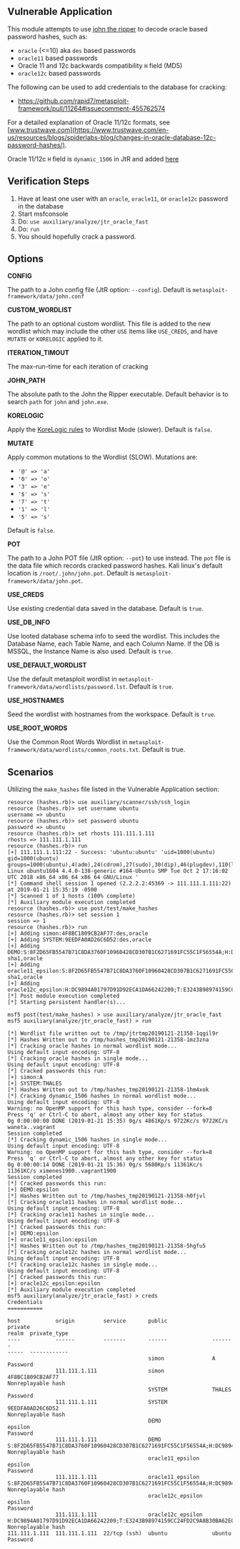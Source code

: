 ## Vulnerable Application

  This module attempts to use [john the ripper](https://www.openwall.com/john/) to decode oracle
  based password hashes, such as:

  * `oracle` (<=10) aka `des` based passwords
  * `oracle11` based passwords
  * Oracle 11 and 12c backwards compatibility `H` field (MD5)
  * `oracle12c` based passwords

  The following can be used to add credentials to the database for cracking:

  * https://github.com/rapid7/metasploit-framework/pull/11264#issuecomment-455762574

  For a detailed explanation of Oracle 11/12c formats, see
  [www.trustwave.com](https://www.trustwave.com/en-us/resources/blogs/spiderlabs-blog/changes-in-oracle-database-12c-password-hashes/).

  Oracle 11/12c `H` field is `dynamic_1506` in JtR and added
  [here](https://github.com/magnumripper/JohnTheRipper/commit/53973c5e6eb026ea232ba643f9aa20a1ffee0ffb)

## Verification Steps

  1. Have at least one user with an `oracle`, `oracle11`, or `oracle12c` password in the database
  2. Start msfconsole
  3. Do: ```use auxiliary/analyze/jtr_oracle_fast```
  4. Do: ```run```
  5. You should hopefully crack a password.

## Options


   **CONFIG**

   The path to a John config file (JtR option: `--config`).  Default is `metasploit-framework/data/john.conf`

   **CUSTOM_WORDLIST**

   The path to an optional custom wordlist.  This file is added to the new wordlist which may include the other
   `USE` items like `USE_CREDS`, and have `MUTATE` or `KORELOGIC` applied to it.

   **ITERATION_TIMOUT**

   The max-run-time for each iteration of cracking

   **JOHN_PATH**

   The absolute path to the John the Ripper executable.  Default behavior is to search `path` for
   `john` and `john.exe`.

   **KORELOGIC**

   Apply the [KoreLogic rules](http://contest-2010.korelogic.com/rules.html) to Wordlist Mode (slower).
   Default is `false`.

   **MUTATE**

   Apply common mutations to the Wordlist (SLOW).  Mutations are:

   * `'@' => 'a'`
   * `'0' => 'o'`
   * `'3' => 'e'`
   * `'$' => 's'`
   * `'7' => 't'`
   * `'1' => 'l'`
   * `'5' => 's'`

   Default is `false`.

   **POT**

   The path to a John POT file (JtR option: `--pot`) to use instead.  The `pot` file is the data file which
   records cracked password hashes.  Kali linux's default location is `/root/.john/john.pot`.
   Default is `metasploit-framework/data/john.pot`.

   **USE_CREDS**

   Use existing credential data saved in the database.  Default is `true`.

   **USE_DB_INFO**

   Use looted database schema info to seed the wordlist.  This includes the Database Name, each Table Name,
   and each Column Name.  If the DB is MSSQL, the Instance Name is also used.  Default is `true`.

   **USE_DEFAULT_WORDLIST**

   Use the default metasploit wordlist in `metasploit-framework/data/wordlists/password.lst`.  Default is
   `true`.

   **USE_HOSTNAMES**

   Seed the wordlist with hostnames from the workspace.  Default is `true`.

   **USE_ROOT_WORDS**

   Use the Common Root Words Wordlist in `metasploit-framework/data/wordlists/common_roots.txt`.  Default
   is true.

## Scenarios

Utilizing the `make_hashes` file listed in the Vulnerable Application section:

```
resource (hashes.rb)> use auxiliary/scanner/ssh/ssh_login
resource (hashes.rb)> set username ubuntu
username => ubuntu
resource (hashes.rb)> set password ubuntu
password => ubuntu
resource (hashes.rb)> set rhosts 111.111.1.111
rhosts => 111.111.1.111
resource (hashes.rb)> run
[+] 111.111.1.111:22 - Success: 'ubuntu:ubuntu' 'uid=1000(ubuntu) gid=1000(ubuntu) groups=1000(ubuntu),4(adm),24(cdrom),27(sudo),30(dip),46(plugdev),110(lxd),115(lpadmin),116(sambashare) Linux ubuntu1604 4.4.0-138-generic #164-Ubuntu SMP Tue Oct 2 17:16:02 UTC 2018 x86_64 x86_64 x86_64 GNU/Linux '
[*] Command shell session 1 opened (2.2.2.2:45369 -> 111.111.1.111:22) at 2019-01-21 15:35:19 -0500
[*] Scanned 1 of 1 hosts (100% complete)
[*] Auxiliary module execution completed
resource (hashes.rb)> use post/test/make_hashes
resource (hashes.rb)> set session 1
session => 1
resource (hashes.rb)> run
[+] Adding simon:4F8BC1809CB2AF77:des,oracle
[+] Adding SYSTEM:9EEDFA0AD26C6D52:des,oracle
[+] Adding DEMO:S:8F2D65FB5547B71C8DA3760F10960428CD307B1C6271691FC55C1F56554A;H:DC9894A01797D91D92ECA1DA66242209;T:23D1F8CAC9001F69630ED2DD8DF67DD3BE5C470B5EA97B622F757FE102D8BF14BEDC94A3CC046D10858D885DB656DC0CBF899A79CD8C76B788744844CADE54EEEB4FDEC478FB7C7CBFBBAC57BA3EF22C:raw-sha1,oracle
[+] Adding oracle11_epsilon:S:8F2D65FB5547B71C8DA3760F10960428CD307B1C6271691FC55C1F56554A;H:DC9894A01797D91D92ECA1DA66242209;T:23D1F8CAC9001F69630ED2DD8DF67DD3BE5C470B5EA97B622F757FE102D8BF14BEDC94A3CC046D10858D885DB656DC0CBF899A79CD8C76B788744844CADE54EEEB4FDEC478FB7C7CBFBBAC57BA3EF22C:raw-sha1,oracle
[+] Adding oracle12c_epsilon:H:DC9894A01797D91D92ECA1DA66242209;T:E3243B98974159CC24FD2C9A8B30BA62E0E83B6CA2FC7C55177C3A7F82602E3BDD17CEB9B9091CF9DAD672B8BE961A9EAC4D344BDBA878EDC5DCB5899F689EBD8DD1BE3F67BFF9813A464382381AB36B:pbkdf2,oracle12c
[*] Post module execution completed
[*] Starting persistent handler(s)...
```
```
msf5 post(test/make_hashes) > use auxiliary/analyze/jtr_oracle_fast 
msf5 auxiliary(analyze/jtr_oracle_fast) > run

[*] Wordlist file written out to /tmp/jtrtmp20190121-21358-1qgil9r
[*] Hashes Written out to /tmp/hashes_tmp20190121-21358-1mz3zna
[*] Cracking oracle hashes in normal wordlist mode...
Using default input encoding: UTF-8
[*] Cracking oracle hashes in single mode...
Using default input encoding: UTF-8
[*] Cracked passwords this run:
[+] simon:A
[+] SYSTEM:THALES
[*] Hashes Written out to /tmp/hashes_tmp20190121-21358-1hm4xok
[*] Cracking dynamic_1506 hashes in normal wordlist mode...
Using default input encoding: UTF-8
Warning: no OpenMP support for this hash type, consider --fork=8
Press 'q' or Ctrl-C to abort, almost any other key for status
0g 0:00:00:00 DONE (2019-01-21 15:35) 0g/s 4861Kp/s 9722Kc/s 9722KC/s waneta..vagrant
Session completed
[*] Cracking dynamic_1506 hashes in single mode...
Using default input encoding: UTF-8
Warning: no OpenMP support for this hash type, consider --fork=8
Press 'q' or Ctrl-C to abort, almost any other key for status
0g 0:00:00:14 DONE (2019-01-21 15:36) 0g/s 5680Kp/s 11361Kc/s 11361KC/s ximenes1900..vagrant1900
Session completed
[*] Cracked passwords this run:
[+] DEMO:epsilon
[*] Hashes Written out to /tmp/hashes_tmp20190121-21358-h0fjvl
[*] Cracking oracle11 hashes in normal wordlist mode...
Using default input encoding: UTF-8
[*] Cracking oracle11 hashes in single mode...
Using default input encoding: UTF-8
[*] Cracked passwords this run:
[+] DEMO:epsilon
[+] oracle11_epsilon:epsilon
[*] Hashes Written out to /tmp/hashes_tmp20190121-21358-5hgfu5
[*] Cracking oracle12c hashes in normal wordlist mode...
Using default input encoding: UTF-8
[*] Cracking oracle12c hashes in single mode...
Using default input encoding: UTF-8
[*] Cracked passwords this run:
[+] oracle12c_epsilon:epsilon
[*] Auxiliary module execution completed
msf5 auxiliary(analyze/jtr_oracle_fast) > creds
Credentials
===========

host           origin         service       public              private                                                                                                                                                                                                                                                               realm  private_type
----           ------         -------       ------              -------                                                                                                                                                                                                                                                               -----  ------------
                                            simon               A                                                                                                                                                                                                                                                                            Password
               111.111.1.111                simon               4F8BC1809CB2AF77                                                                                                                                                                                                                                                             Nonreplayable hash
                                            SYSTEM              THALES                                                                                                                                                                                                                                                                       Password
               111.111.1.111                SYSTEM              9EEDFA0AD26C6D52                                                                                                                                                                                                                                                             Nonreplayable hash
                                            DEMO                epsilon                                                                                                                                                                                                                                                                      Password
               111.111.1.111                DEMO                S:8F2D65FB5547B71C8DA3760F10960428CD307B1C6271691FC55C1F56554A;H:DC9894A01797D91D92ECA1DA66242209;T:23D1F8CAC9001F69630ED2DD8DF67DD3BE5C470B5EA97B622F757FE102D8BF14BEDC94A3CC046D10858D885DB656DC0CBF899A79CD8C76B788744844CADE54EEEB4FDEC478FB7C7CBFBBAC57BA3EF22C         Nonreplayable hash
                                            oracle11_epsilon    epsilon                                                                                                                                                                                                                                                                      Password
               111.111.1.111                oracle11_epsilon    S:8F2D65FB5547B71C8DA3760F10960428CD307B1C6271691FC55C1F56554A;H:DC9894A01797D91D92ECA1DA66242209;T:23D1F8CAC9001F69630ED2DD8DF67DD3BE5C470B5EA97B622F757FE102D8BF14BEDC94A3CC046D10858D885DB656DC0CBF899A79CD8C76B788744844CADE54EEEB4FDEC478FB7C7CBFBBAC57BA3EF22C         Nonreplayable hash
                                            oracle12c_epsilon   epsilon                                                                                                                                                                                                                                                                      Password
               111.111.1.111                oracle12c_epsilon   H:DC9894A01797D91D92ECA1DA66242209;T:E3243B98974159CC24FD2C9A8B30BA62E0E83B6CA2FC7C55177C3A7F82602E3BDD17CEB9B9091CF9DAD672B8BE961A9EAC4D344BDBA878EDC5DCB5899F689EBD8DD1BE3F67BFF9813A464382381AB36B                                                                        Nonreplayable hash
111.111.1.111  111.111.1.111  22/tcp (ssh)  ubuntu              ubuntu                                                                                                                                                                                                                                                                       Password
```
